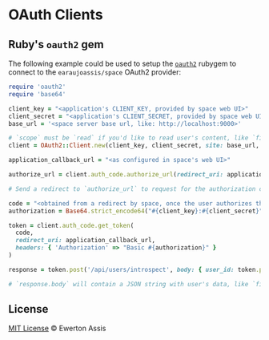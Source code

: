 # OAuth Clients

## Ruby's `oauth2` gem

The following example could be used to setup the [`oauth2`](https://rubygems.org/gems/oauth2) rubygem to connect to the `earaujoassis/space` OAuth2 provider:

```rb
require 'oauth2'
require 'base64'

client_key = "<application's CLIENT_KEY, provided by space web UI>"
client_secret = "<application's CLIENT_SECRET, provided by space web UI>"
base_url = '<space server base url, like: http://localhost:9000>'

# `scope` must be `read` if you'd like to read user's content, like `first_name` and `last_name`. Also, the application must have the `read` scope --- you may set that through the web UI.
client = OAuth2::Client.new(client_key, client_secret, site: base_url, scope: 'read')

application_callback_url = "<as configured in space's web UI>"

authorize_url = client.auth_code.authorize_url(redirect_uri: application_callback_url, scope: 'read')

# Send a redirect to `authorize_url` to request for the authorization code grant.

code = "<obtained from a redirect by space, once the user authorizes the application>"
authorization = Base64.strict_encode64("#{client_key}:#{client_secret}").strip

token = client.auth_code.get_token(
  code,
  redirect_uri: application_callback_url,
  headers: { 'Authorization' => "Basic #{authorization}" }
)

response = token.post('/api/users/introspect', body: { user_id: token.params["user_id"] })

# `response.body` will contain a JSON string with user's data, like `first_name` and `last_name`.
```

## License

[MIT License](http://earaujoassis.mit-license.org/) &copy; Ewerton Assis

